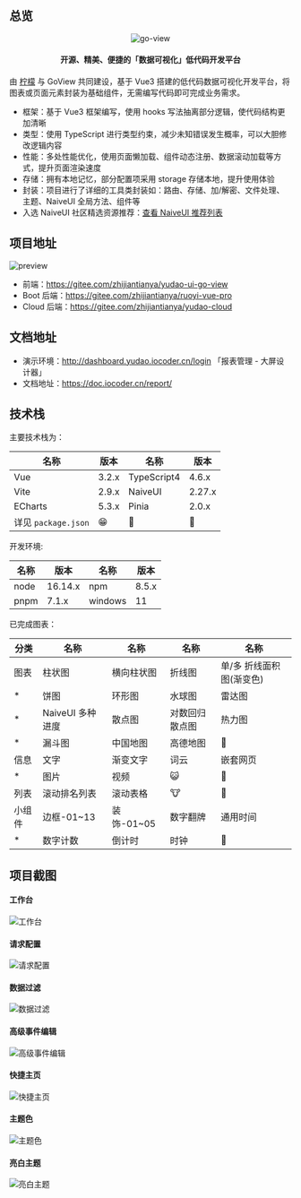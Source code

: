 ## 总览

<p align="center">
    <img src="readme/logo-t-y.png" alt="go-view" />
</p>

<h4 align="center">开源、精美、便捷的「数据可视化」低代码开发平台</h4>

由 [柠檬](https://doc.iocoder.cn/) 与 GoView 共同建设，基于 Vue3 搭建的低代码数据可视化开发平台，将图表或页面元素封装为基础组件，无需编写代码即可完成业务需求。

* 框架：基于 Vue3 框架编写，使用 hooks 写法抽离部分逻辑，使代码结构更加清晰
* 类型：使用 TypeScript 进行类型约束，减少未知错误发生概率，可以大胆修改逻辑内容
* 性能：多处性能优化，使用页面懒加载、组件动态注册、数据滚动加载等方式，提升页面渲染速度
* 存储：拥有本地记忆，部分配置项采用 storage 存储本地，提升使用体验
* 封装：项目进行了详细的工具类封装如：路由、存储、加/解密、文件处理、主题、NaiveUI 全局方法、组件等
* 入选 NaiveUI 社区精选资源推荐：[查看 NaiveUI 推荐列表](https://www.naiveui.com/zh-CN/light/docs/community)

## 项目地址

![preview](readme/preview.png)

* 前端：<https://gitee.com/zhijiantianya/yudao-ui-go-view>
* Boot 后端：<https://gitee.com/zhijiantianya/ruoyi-vue-pro>
* Cloud 后端：<https://gitee.com/zhijiantianya/yudao-cloud>

## 文档地址

* 演示环境：<http://dashboard.yudao.iocoder.cn/login> 「报表管理 - 大屏设计器」
* 文档地址：<https://doc.iocoder.cn/report/>

## 技术栈

主要技术栈为：

| 名称                | 版本    | 名称          | 版本     |
|-------------------|-------|-------------|--------|
| Vue               | 3.2.x | TypeScript4 | 4.6.x  |
| Vite              | 2.9.x | NaiveUI     | 2.27.x |
| ECharts           | 5.3.x | Pinia       | 2.0.x  |
| 详见 `package.json` | 😁    | 🥰          | 🤗     |

开发环境:

| 名称   | 版本      | 名称      | 版本    |
|------|---------|---------|-------|
| node | 16.14.x | npm     | 8.5.x |
| pnpm | 7.1.x   | windows | 11    |

已完成图表：

| 分类  | 名称           | 名称       | 名称      | 名称             |
|-----|--------------|----------|---------|----------------|
| 图表  | 柱状图          | 横向柱状图    | 折线图     | 单/多 折线面积图(渐变色) |
| \*  | 饼图           | 环形图      | 水球图     | 雷达图            |
| \*  | NaiveUI 多种进度 | 散点图      | 对数回归散点图 | 热力图            |
| \*  | 漏斗图          | 中国地图     | 高德地图    | 🦊             |
| 信息  | 文字           | 渐变文字     | 词云      | 嵌套网页           |
| \*  | 图片           | 视频       | 😺      | 🐯             |
| 列表  | 滚动排名列表       | 滚动表格     | 🐮      | 🐐             |
| 小组件 | 边框-01~13     | 装饰-01~05 | 数字翻牌    | 通用时间           |
| \*  | 数字计数         | 倒计时      | 时钟      | 🦁             |

## 项目截图

#### 工作台


![工作台](readme/go-view-canvas.png)

#### 请求配置

![请求配置](readme/go-view-fetch.png)

#### 数据过滤

![数据过滤](readme/go-view-filter.png)

#### 高级事件编辑

![高级事件编辑](readme/go-view-event.png)

#### 快捷主页

![快捷主页](readme/go-view-indexpage.png)

#### 主题色

![主题色](readme/go-view-color.png)

#### 亮白主题

![亮白主题](readme/go-view-theme.png)
